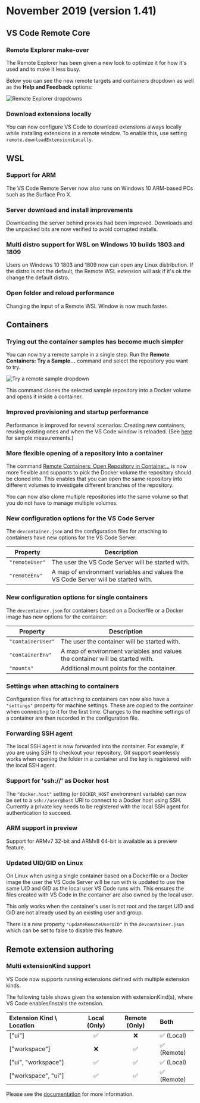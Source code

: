 # November 2019 (version 1.41)

## VS Code Remote Core

### Remote Explorer make-over

The Remote Explorer has been given a new look to optimize it for how it's used and to make it less busy.

Below you can see the new remote targets and containers dropdown as well as the **Help and Feedback** options:

![Remote Explorer dropdowns](images/1_41/remote-explorer.gif)

### Download extensions locally

You can now configure VS Code to download extensions always locally while installing extensions in a remote window. To enable this, use setting `remote.downloadExtensionsLocally`.

## WSL

### Support for ARM

The VS Code Remote Server now also runs on Windows 10 ARM-based PCs such as the Surface Pro X.

### Server download and install improvements

Downloading the server behind proxies had been improved. Downloads and the unpacked bits are now verified to avoid corrupted installs.

### Multi distro support for WSL on Windows 10 builds 1803 and 1809

Users on Windows 10 1803 and 1809 now can open any Linux distribution. If the distro is not the default, the Remote WSL extension will ask if it's ok the change the default distro.

### Open folder and reload performance

Changing the input of a Remote WSL Window is now much faster.

## Containers

### Trying out the container samples has become much simpler

You can now try a remote sample in a single step. Run the **Remote Containers: Try a Sample...** command and select the repository you want to try.

![Try a remote sample dropdown](images/1_41/remote-try-sample.png)

This command clones the selected sample repository into a Docker volume and opens it inside a container.

### Improved provisioning and startup performance

Performance is improved for several scenarios: Creating new containers, reusing existing ones and when the VS Code window is reloaded. (See [here](https://github.com/microsoft/vscode-remote-release/issues/1823#issuecomment-557157018) for sample measurements.)

### More flexible opening of a repository into a container

The command [Remote Containers: Open Repository in Container...](https://code.visualstudio.com/docs/remote/containers#_quick-start-open-a-public-git-repository-in-an-isolated-container-volume) is now more flexible and supports to pick the Docker volume the repository should be cloned into. This enables that you can open the same repository into different volumes to investigate different branches of the repository.

You can now also clone multiple repositories into the same volume so that you do not have to manage multiple volumes.

### New configuration options for the VS Code Server

The `devcontainer.json` and the configuration files for attaching to containers have new options for the VS Code Server:

Property | Description
-|-
`"remoteUser"` | The user the VS Code Server will be started with.
`"remoteEnv"` | A map of environment variables and values the VS Code Server will be started with.

### New configuration options for single containers

The `devcontainer.json` for containers based on a Dockerfile or a Docker image has new options for the container:

Property | Description
-|-
`"containerUser"` | The user the container will be started with.
`"containerEnv"` | A map of environment variables and values the container will be started with.
`"mounts"` | Additional mount points for the container.

### Settings when attaching to containers

Configuration files for attaching to containers can now also have a `"settings"` property for machine settings. These are copied to the container when connecting to it for the first time. Changes to the machine settings of a container are then recorded in the configuration file.

### Forwarding SSH agent

The local SSH agent is now forwarded into the container. For example, if you are using SSH to checkout your repository, Git support seamlessly works when opening the folder in a container and the key is registered with the local SSH agent.

### Support for 'ssh://' as Docker host

The `"docker.host"` setting (or `DOCKER_HOST` environment variable) can now be set to a `ssh://user@host` URI to connect to a Docker host using SSH. Currently a private key needs to be registered with the local SSH agent for authentication to succeed.

### ARM support in preview

Support for ARMv7 32-bit and ARMv8 64-bit is available as a preview feature.

### Updated UID/GID on Linux

On Linux when using a single container based on a Dockerfile or a Docker image the user the VS Code Server will be run with is updated to use the same UID and GID as the local user VS Code runs with. This ensures the files created with VS Code in the container are also owned by the local user.

This only works when the container's user is not root and the target UID and GID are not already used by an existing user and group.

There is a new property `"updateRemoteUserUID"` in the `devcontainer.json ` which can be set to false to disable this feature.

## Remote extension authoring

### Multi extensionKind support

VS Code now supports running extensions defined with multiple extension kinds.

The following table shows given the extension with extensionKind(s), where VS Code enables/installs the extension.

| Extension Kind \ Location   | Local (Only) | Remote (Only)     | Both |
| :---        |    :----:   |          :----:   | :---   |
|    ["ui"]  |  ✅        | ❌    | ✅ (Local) |
| ["workspace"]   | ❌        | ✅     | ✅ (Remote) |
| ["ui", "workspace"]   | ✅       | ✅     | ✅ (Local) |
| ["workspace", "ui"]   | ✅       | ✅     | ✅ (Remote) |

Please see the [documentation](https://code.visualstudio.com/api/advanced-topics/remote-extensions#incorrect-execution-location) for more information.
